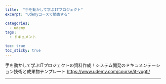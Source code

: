 ```yaml
---
title:  "手を動かして学ぶITプロジェクト"
excerpt: "Udemyコースで勉強する"

categories:
  - udemy
tags:
  - ドキュメント

toc: true
toc_sticky: true
---
```


手を動かして学ぶITプロジェクトの資料作成！システム開発のドキュメンテーション技術と成果物テンプレート
<https://www.udemy.com/course/it-yugtl/>

---